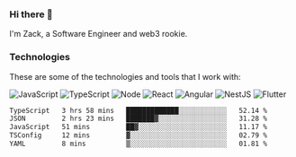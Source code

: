 ### Hi there 👋
I'm Zack, a Software Engineer and web3 rookie.

### Technologies
These are some of the technologies and tools that I work with:

![JavaScript](https://img.shields.io/badge/JavaScript-323330.svg?logo=javascript&logoColor=F7DF1E) 
![TypeScript](https://img.shields.io/badge/TypeScript-007ACC.svg?logo=typescript&logoColor=white) 
![Node](https://img.shields.io/badge/Node.js-43853D.svg?logo=node.js&logoColor=white)
![React](https://img.shields.io/badge/React-20232a.svg?logo=react&logoColor=61DAFB) 
![Angular](https://img.shields.io/badge/Angular-E23237.svg?logo=angularjs&logoColor=white)
![NestJS](https://img.shields.io/badge/NestJS-E0234E?logo=nestjs&logoColor=white)
![Flutter](https://img.shields.io/badge/Flutter-02569B.svg?logo=flutter&logoColor=white)

<!--START_SECTION:waka-->

```txt
TypeScript   3 hrs 58 mins   █████████████░░░░░░░░░░░░   52.14 %
JSON         2 hrs 23 mins   ███████▓░░░░░░░░░░░░░░░░░   31.28 %
JavaScript   51 mins         ██▓░░░░░░░░░░░░░░░░░░░░░░   11.17 %
TSConfig     12 mins         ▓░░░░░░░░░░░░░░░░░░░░░░░░   02.79 %
YAML         8 mins          ▒░░░░░░░░░░░░░░░░░░░░░░░░   01.81 %
```

<!--END_SECTION:waka-->
